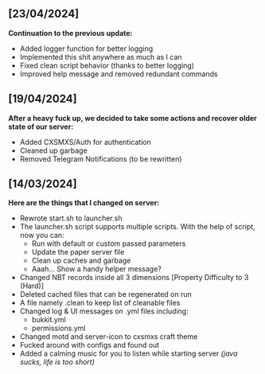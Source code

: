 ## [23/04/2024]

**Continuation to the previous update:**
- Added logger function for better logging
- Implemented this shit anywhere as much as I can
- Fixed clean script behavior (thanks to better logging)
- Improved help message and removed redundant commands

## [19/04/2024]

**After a heavy fuck up, we decided to take some actions and recover older state of our server:**
- Added CXSMXS/Auth for authentication
- Cleaned up garbage
- Removed Telegram Notifications (to be rewritten)

## [14/03/2024]

**Here are the things that I changed on server:**
- Rewrote start.sh to launcher.sh
- The launcher.sh script supports multiple scripts. With the help of script, now you can:
    - Run with default or custom passed parameters
    - Update the paper server file
    - Clean up caches and garbage
    - Aaah... Show a handy helper message?
- Changed NBT records inside all 3 dimensions [Property Difficulty to 3 (Hard)]
- Deleted cached files that can be regenerated on run
- A file namely .clean to keep list of cleanable files 
- Changed log & UI messages on .yml files including:
    - bukkit.yml
    - permissions.yml
- Changed motd and server-icon to cxsmxs craft theme
- Fucked around with configs and found out
- Added a calming music for you to listen while starting server _(java sucks, life is too short)_
